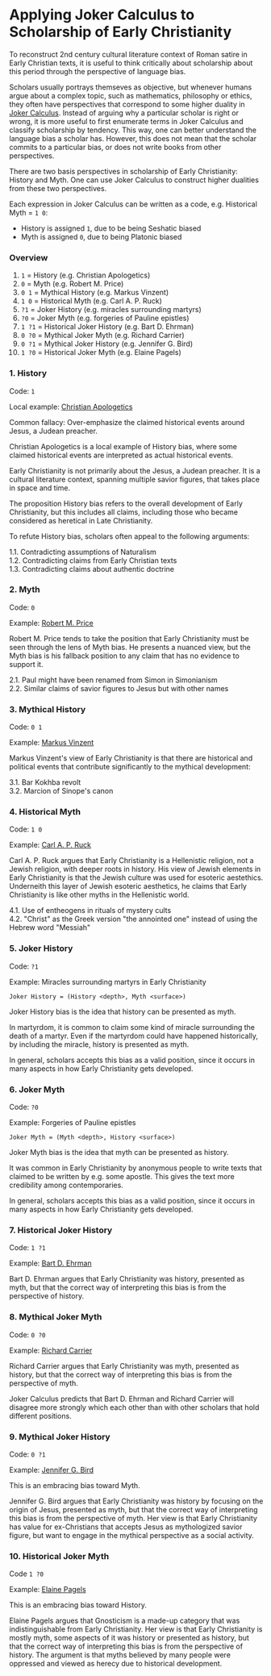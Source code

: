 # Applying Joker Calculus to Scholarship of Early Christianity

To reconstruct 2nd century cultural literature context of Roman satire in Early Christian texts,
it is useful to think critically about scholarship about this period through the perspective of language bias.

Scholars usually portrays themseves as objective, but whenever humans argue about a complex topic,
such as mathematics, philosophy or ethics,
they often have perspectives that correspond to some higher duality in [Joker Calculus](https://crates.io/crates/joker_calculus).
Instead of arguing why a particular scholar is right or wrong,
it is more useful to first enumerate terms in Joker Calculus and classify scholarship by tendency.
This way, one can better understand the language bias a scholar has.
However, this does not mean that the scholar commits to a particular bias, or does not write books from other perspectives.

There are two basis perspectives in scholarship of Early Christianity: History and Myth.
One can use Joker Calculus to construct higher dualities from these two perspectives.

Each expression in Joker Calculus can be written as a code, e.g. Historical Myth = `1 0`:

- History is assigned `1`, due to be being Seshatic biased
- Myth is assigned `0`, due to being Platonic biased

### Overview

1. `1` = History (e.g. Christian Apologetics)
2. `0` = Myth (e.g. Robert M. Price)
3. `0 1` = Mythical History (e.g. Markus Vinzent)
4. `1 0` = Historical Myth (e.g. Carl A. P. Ruck)
5. `?1` = Joker History (e.g. miracles surrounding martyrs)
6. `?0` = Joker Myth (e.g. forgeries of Pauline epistles)
7. `1 ?1` = Historical Joker History (e.g. Bart D. Ehrman)
8. `0 ?0` = Mythical Joker Myth (e.g. Richard Carrier)
9. `0 ?1` = Mythical Joker History (e.g. Jennifer G. Bird)
10. `1 ?0` = Historical Joker Myth (e.g. Elaine Pagels)

### 1. History

Code: `1`

Local example: [Christian Apologetics](https://en.wikipedia.org/wiki/Christian_apologetics)

Common fallacy: Over-emphasize the claimed historical events around Jesus, a Judean preacher.

Christian Apologetics is a local example of History bias,
where some claimed historical events are interpreted as actual historical events.

Early Christianity is not primarily about the Jesus, a Judean preacher.
It is a cultural literature context, spanning multiple savior figures, that takes place in space and time.

The proposition History bias refers to the overall development of Early Christianity,
but this includes all claims, including those who became considered as heretical in Late Christianity.

To refute History bias, scholars often appeal to the following arguments:

1.1. Contradicting assumptions of Naturalism  
1.2. Contradicting claims from Early Christian texts  
1.3. Contradicting claims about authentic doctrine  

### 2. Myth

Code: `0`

Example: [Robert M. Price](https://en.wikipedia.org/wiki/Robert_M._Price)

Robert M. Price tends to take the position that Early Christianity must be seen through the lens of Myth bias.
He presents a nuanced view, but the Myth bias is his fallback position to any claim that has no evidence to support it.

2.1. Paul might have been renamed from Simon in Simonianism  
2.2. Similar claims of savior figures to Jesus but with other names  

### 3. Mythical History

Code: `0 1`

Example: [Markus Vinzent](https://en.wikipedia.org/wiki/Markus_Vinzent)

Markus Vinzent's view of Early Christianity is that there are historical and political events that contribute
significantly to the mythical development:

3.1. Bar Kokhba revolt  
3.2. Marcion of Sinope's canon  

### 4. Historical Myth

Code: `1 0`

Example: [Carl A. P. Ruck](https://en.wikipedia.org/wiki/Carl_A._P._Ruck)

Carl A. P. Ruck argues that Early Christianity is a Hellenistic religion, not a Jewish religion, with deeper roots in history.
His view of Jewish elements in Early Christianity is that the Jewish culture was used for esoteric aestethics.
Underneith this layer of Jewish esoteric aesthetics, he claims that Early Christianity is like other myths in the Hellenistic world.

4.1. Use of entheogens in rituals of mystery cults  
4.2. "Christ" as the Greek version "the annointed one" instead of using the Hebrew word "Messiah"  

### 5. Joker History

Code: `?1`

Example: Miracles surrounding martyrs in Early Christianity

`Joker History = (History <depth>, Myth <surface>)`

Joker History bias is the idea that history can be presented as myth.

In martyrdom, it is common to claim some kind of miracle surrounding the death of a martyr.
Even if the martyrdom could have happened historically, by including the miracle, history is presented as myth.

In general, scholars accepts this bias as a valid position,
since it occurs in many aspects in how Early Christianity gets developed.

### 6. Joker Myth

Code: `?0`

Example: Forgeries of Pauline epistles

`Joker Myth = (Myth <depth>, History <surface>)`

Joker Myth bias is the idea that myth can be presented as history.

It was common in Early Christianity by anonymous people to write texts that claimed to be written by e.g. some apostle.
This gives the text more credibility among contemporaries.

In general, scholars accepts this bias as a valid position,
since it occurs in many aspects in how Early Christianity gets developed.

### 7. Historical Joker History

Code: `1 ?1`

Example: [Bart D. Ehrman](https://en.wikipedia.org/wiki/Bart_D._Ehrman)

Bart D. Ehrman argues that Early Christianity was history, presented as myth,
but that the correct way of interpreting this bias is from the perspective of history.

### 8. Mythical Joker Myth

Code: `0 ?0`

Example: [Richard Carrier](https://en.wikipedia.org/wiki/Richard_Carrier)

Richard Carrier argues that Early Christianity was myth, presented as history,
but that the correct way of interpreting this bias is from the perspective of myth.

Joker Calculus predicts that Bart D. Ehrman and Richard Carrier will disagree more strongly
which each other than with other scholars that hold different positions.

### 9. Mythical Joker History

Code: `0 ?1`

Example: [Jennifer G. Bird](https://www.jennifergracebird.com/bio)

This is an embracing bias toward Myth.

Jennifer G. Bird argues that Early Christianity was history by focusing on the origin of Jesus, presented as myth,
but that the correct way of interpreting this bias is from the perspective of myth.
Her view is that Early Christianity has value for ex-Christians that accepts Jesus as mythologized savior figure,
but want to engage in the mythical perspective as a social activity.

### 10. Historical Joker Myth

Code `1 ?0`

Example: [Elaine Pagels](https://en.wikipedia.org/wiki/Elaine_Pagels)

This is an embracing bias toward History.

Elaine Pagels argues that Gnosticism is a made-up category that was indistinguishable from Early Christianity.
Her view is that Early Christianity is mostly myth, some aspects of it was history or presented as history,
but that the correct way of interpreting this bias is from the perspective of history.
The argument is that myths believed by many people were oppressed and viewed as herecy due to historical development.
